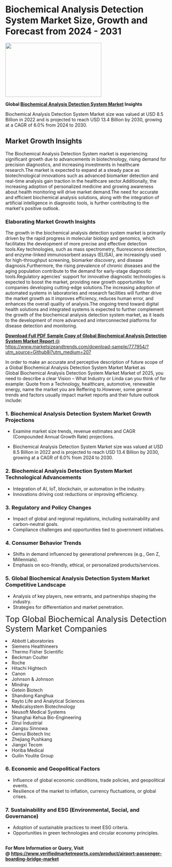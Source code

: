 <H1>Biochemical Analysis Detection System Market Size, Growth and Forecast from 2024 - 2031</H1><img class="aligncenter size-medium wp-image-584254" src="https://thirdeyenews.in/wp-content/uploads/2024/09/Global-Market-Research-300x168.jpeg" alt="" width="300" height="168" /><p><strong>Global&nbsp;<a href="https://www.marketsizeandtrends.com/download-sample/777954/?utm_source=Github8j?utm_medium=207">Biochemical Analysis Detection System Market</a> Insights</strong></p><p>Biochemical Analysis Detection System Market size was valued at USD 8.5 Billion in 2022 and is projected to reach USD 13.4 Billion by 2030, growing at a CAGR of 6.0% from 2024 to 2030.</p><p><h2>Market Growth Insights</h2> <p>The Biochemical Analysis Detection System market is experiencing significant growth due to advancements in biotechnology, rising demand for precision diagnostics, and increasing investments in healthcare research.The market is expected to expand at a steady pace as biotechnological innovations such as advanced biomarker detection and real-time analysis gain traction in the healthcare sector.Additionally, the increasing adoption of personalized medicine and growing awareness about health monitoring will drive market demand.The need for accurate and efficient biochemical analysis solutions, along with the integration of artificial intelligence in diagnostic tools, is further contributing to the market's positive outlook.</p> <p><a href="sample_download_link"></a></p> <h3>Elaborating Market Growth Insights</h3> <p>The growth in the biochemical analysis detection system market is primarily driven by the rapid progress in molecular biology and genomics, which facilitates the development of more precise and effective detection tools.Key technologies, such as mass spectrometry, fluorescence detection, and enzyme-linked immunosorbent assays (ELISA), are increasingly used for high-throughput screening, biomarker discovery, and disease diagnosis.Furthermore, the rising prevalence of chronic diseases and the aging population contribute to the demand for early-stage diagnostic tools.Regulatory agencies' support for innovative diagnostic technologies is expected to boost the market, providing new growth opportunities for companies developing cutting-edge solutions.The increasing adoption of automated systems in laboratories and research facilities will further drive the market growth as it improves efficiency, reduces human error, and enhances the overall quality of analysis.The ongoing trend toward digital health solutions and integrated systems is expected to further complement the growth of the biochemical analysis detection system market, as it leads to the development of more advanced and interconnected platforms for disease detection and monitoring.</p> <p><a href="get_more_link"></p><p><span class=""><strong>Download Full PDF Sample Copy of Global Biochemical Analysis Detection System Market Report</strong> @ <a href="https://www.marketsizeandtrends.com/download-sample/777954/?utm_source=Github8j?utm_medium=207" target="_blank">https://www.marketsizeandtrends.com/download-sample/777954/?utm_source=Github8j?utm_medium=207</a></span></p><p>In order to make an accurate and perceptive description of future scope of a Global&nbsp;Biochemical Analysis Detection System Market Market as Global&nbsp;Biochemical Analysis Detection System Market Market of 2025, you need to describe a clear Vision &ndash; What Industry or Linda can you think of for example: Quote from a Technology, healthcare, automotive, renewable energy, name the market you are Reffering to.However, some general trends and factors usually impact market reports and their future outlook include:</p><h3>1.&nbsp;<strong>Biochemical Analysis Detection System Market Growth Projections</strong></h3><ul><li>Examine market size trends, revenue estimates and CAGR (Compounded Annual Growth Rate) projections.</li><li><p>Biochemical Analysis Detection System Market size was valued at USD 8.5 Billion in 2022 and is projected to reach USD 13.4 Billion by 2030, growing at a CAGR of 6.0% from 2024 to 2030.</p></li></ul><h3>2.&nbsp;<strong>Biochemical Analysis Detection System Market Technological Advancements</strong></h3><ul><li>Integration of AI, IoT, blockchain, or automation in the industry.</li><li>Innovations driving cost reductions or improving efficiency.</li></ul><h3>3.&nbsp;<strong>Regulatory and Policy Changes</strong></h3><ul><li>Impact of global and regional regulations, including sustainability and carbon-neutral goals.</li><li>Compliance challenges and opportunities tied to government initiatives.</li></ul><h3>4.&nbsp;<strong>Consumer Behavior Trends</strong></h3><ul><li>Shifts in demand influenced by generational preferences (e.g., Gen Z, Millennials).</li><li>Emphasis on eco-friendly, ethical, or personalized products/services.</li></ul><h3>5.&nbsp;<strong>Global Biochemical Analysis Detection System Market Competitive Landscape</strong></h3><ul><li>Analysis of key players, new entrants, and partnerships shaping the industry.</li><li>Strategies for differentiation and market penetration.</li></ul><p data-pm-slice="1 1 []"><span style="color: inherit; font-family: inherit; font-size: 25px;">Top Global Biochemical Analysis Detection System Market Companies</span></p><div class="" data-test-id=""><p><li>Abbott Laboratories</li><li> Siemens Healthineers</li><li> Thermo Fisher Scientific</li><li> Beckman Coulter</li><li> Roche</li><li> Hitachi Hightech</li><li> Canon</li><li> Johnson & Johnson</li><li> Mindray</li><li> Getein Biotech</li><li> Shandong Kanghua</li><li> Rayto Life and Analytical Sciences</li><li> Medicalsystem Biotechnology</li><li> Neusoft Medical Systems</li><li> Shanghai Kehua Bio-Engineering</li><li> Dirui Industrial</li><li> Jiangsu Sinnowa</li><li> Genrui Biotech Inc</li><li> Zhejiang Pushkang</li><li> Jiangxi Tecom</li><li> Horiba Medical</li><li> Guilin Youlite Group</li></p></div><h3>6.&nbsp;<strong>Economic and Geopolitical Factors</strong></h3><ul><li>Influence of global economic conditions, trade policies, and geopolitical events.</li><li>Resilience of the market to inflation, currency fluctuations, or global crises.</li></ul><h3>7.&nbsp;<strong>Sustainability and ESG (Environmental, Social, and Governance)</strong></h3><ul><li>Adoption of sustainable practices to meet ESG criteria.</li><li>Opportunities in green technologies and circular economy principles.</li></ul><h2><strong style="font-size: 14px;">For More Information or Query, Visit @&nbsp;</strong><a style="background-color: #ffffff; font-size: 14px;" href="https://www.marketsizeandtrends.com/report/biochemical-analysis-detection-system-market/" target="_blank">https://www.verifiedmarketreports.com/product/airport-passenger-boarding-bridge-market</a></h2>